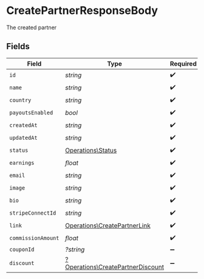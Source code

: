 # CreatePartnerResponseBody

The created partner


## Fields

| Field                                                                                 | Type                                                                                  | Required                                                                              | Description                                                                           |
| ------------------------------------------------------------------------------------- | ------------------------------------------------------------------------------------- | ------------------------------------------------------------------------------------- | ------------------------------------------------------------------------------------- |
| `id`                                                                                  | *string*                                                                              | :heavy_check_mark:                                                                    | N/A                                                                                   |
| `name`                                                                                | *string*                                                                              | :heavy_check_mark:                                                                    | N/A                                                                                   |
| `country`                                                                             | *string*                                                                              | :heavy_check_mark:                                                                    | N/A                                                                                   |
| `payoutsEnabled`                                                                      | *bool*                                                                                | :heavy_check_mark:                                                                    | N/A                                                                                   |
| `createdAt`                                                                           | *string*                                                                              | :heavy_check_mark:                                                                    | N/A                                                                                   |
| `updatedAt`                                                                           | *string*                                                                              | :heavy_check_mark:                                                                    | N/A                                                                                   |
| `status`                                                                              | [Operations\Status](../../Models/Operations/Status.md)                                | :heavy_check_mark:                                                                    | N/A                                                                                   |
| `earnings`                                                                            | *float*                                                                               | :heavy_check_mark:                                                                    | N/A                                                                                   |
| `email`                                                                               | *string*                                                                              | :heavy_check_mark:                                                                    | N/A                                                                                   |
| `image`                                                                               | *string*                                                                              | :heavy_check_mark:                                                                    | N/A                                                                                   |
| `bio`                                                                                 | *string*                                                                              | :heavy_check_mark:                                                                    | N/A                                                                                   |
| `stripeConnectId`                                                                     | *string*                                                                              | :heavy_check_mark:                                                                    | N/A                                                                                   |
| `link`                                                                                | [Operations\CreatePartnerLink](../../Models/Operations/CreatePartnerLink.md)          | :heavy_check_mark:                                                                    | N/A                                                                                   |
| `commissionAmount`                                                                    | *float*                                                                               | :heavy_check_mark:                                                                    | N/A                                                                                   |
| `couponId`                                                                            | *?string*                                                                             | :heavy_minus_sign:                                                                    | N/A                                                                                   |
| `discount`                                                                            | [?Operations\CreatePartnerDiscount](../../Models/Operations/CreatePartnerDiscount.md) | :heavy_minus_sign:                                                                    | N/A                                                                                   |